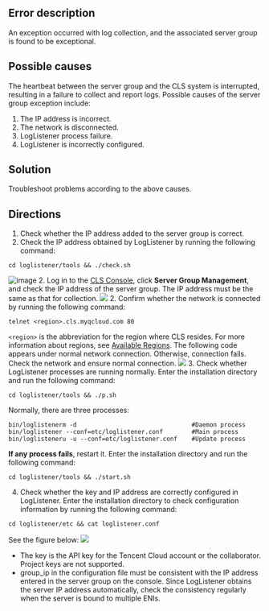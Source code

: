 ## Error description
An exception occurred with log collection, and the associated server group is found to be exceptional.

## Possible causes
The heartbeat between the server group and the CLS system is interrupted, resulting in a failure to collect and report logs. Possible causes of the server group exception include:
1. The IP address is incorrect.
2. The network is disconnected.
3. LogListener process failure.
4. LogListener is incorrectly configured.

## Solution
Troubleshoot problems according to the above causes.

## Directions
1. Check whether the IP address added to the server group is correct.
 1. Check the IP address obtained by LogListener by running the following command:
```shell
cd loglistener/tools && ./check.sh
```
![image](https://main.qcloudimg.com/raw/a50f79f3157d86e88915fa1e069e48f2.png)
 2. Log in to the [CLS Console](https://console.cloud.tencent.com/cls), click **Server Group Management**, and check the IP address of the server group. The IP address must be the same as that for collection.
![](https://main.qcloudimg.com/raw/639b33d642cd809add7428ef4cfc682c.png)
2. Confirm whether the network is connected by running the following command:
```shell
telnet <region>.cls.myqcloud.com 80
```
`<region>` is the abbreviation for the region where CLS resides. For more information about regions, see [Available Regions](https://intl.cloud.tencent.com/document/product/614/18940).
The following code appears under normal network connection. Otherwise, connection fails. Check the network and ensure normal connection.
![](https://main.qcloudimg.com/raw/2660316a4496ac356b6e7ca5cdeb9daa.png)
3. Check whether LogListener processes are running normally. Enter the installation directory and run the following command:
```shell
cd loglistener/tools && ./p.sh
```
Normally, there are three processes:
```shell
bin/loglistenerm -d                                #Daemon process
bin/loglistener --conf=etc/loglistener.conf        #Main process    
bin/loglisteneru -u --conf=etc/loglistener.conf    #Update process
```
**If any process fails**, restart it. Enter the installation directory and run the following command:
```shell
cd loglistener/tools && ./start.sh
```
4. Check whether the key and IP address are correctly configured in LogListener. Enter the installation directory to check configuration information by running the following command:
```shell
cd loglistener/etc && cat loglistener.conf
```
See the figure below:
![](https://main.qcloudimg.com/raw/d724e95ba7d4557d33368b6bd7ab4b58.png)
 - The key is the API key for the Tencent Cloud account or the collaborator. Project keys are not supported.
 - group_ip in the configuration file must be consistent with the IP address entered in the server group on the console. Since LogListener obtains the server IP address automatically, check the consistency regularly when the server is bound to multiple ENIs.
